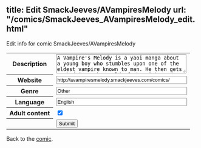 title: Edit SmackJeeves/AVampiresMelody
url: "/comics/SmackJeeves_AVampiresMelody_edit.html"
---
Edit info for comic SmackJeeves/AVampiresMelody

<form name="comic" action="http://gaepostmail.appspot.com/comic/" method="post">
<table class="comicinfo">
<tr>
<th>Description</th><td><textarea name="description" cols="40" rows="3">A Vampire's Melody is a yaoi manga about a young boy who stumbles upon one of the eldest vampire known to man. He then gets sucked into the world of the night and becomes every vampires dream meal. Why are the vampires so attracted to this boy's blood and what is his connection to the dark realm? Can love bloom in such an unlikely place?</textarea></td>
</tr>
<tr>
<th>Website</th><td><input type="text" name="url" value="http://avampiresmelody.smackjeeves.com/comics/" size="40"/></td>
</tr>
<tr>
<th>Genre</th><td><input type="text" name="genre" value="Other" size="40"/></td>
</tr>
<tr>
<th>Language</th><td><input type="text" name="language" value="English" size="40"/></td>
</tr>
<tr>
<th>Adult content</th><td><input type="checkbox" name="adult" value="adult" checked="checked"/></td>
</tr>
<tr>
<th></th><td>
<input type="hidden" name="comic" value="SmackJeeves_AVampiresMelody" />
<input type="submit" name="submit" value="Submit" />
</td>
</tr>
</table>
</form>

Back to the [comic](SmackJeeves_AVampiresMelody.html).
